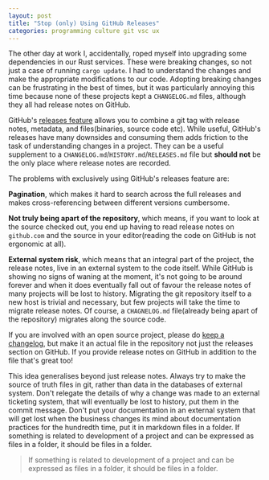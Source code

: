 ```yaml
---
layout: post
title: "Stop (only) Using GitHub Releases"
categories: programming culture git vsc ux
---
```


The other day at work I, accidentally, roped myself into upgrading some dependencies in our Rust services. These were breaking changes, so not just a case of running `cargo update`. I had to understand the changes and make the appropriate modifications to our code. Adopting breaking changes can be frustrating in the best of times, but it was particularly annoying this time because none of these projects kept a `CHANGELOG.md` files, although they all had release notes on GitHub. 

GitHub's [releases feature](https://docs.github.com/en/repositories/releasing-projects-on-github/managing-releases-in-a-repository) allows you to combine a git tag with release notes, metadata, and files(binaries, source code etc). While useful, GitHub's releases have many downsides and consuming them adds friction to the task of understanding changes in a project. They can be a useful supplement to a `CHANGELOG.md`/`HISTORY.md`/`RELEASES.md` file but **should not** be the only place where release notes are recorded.

The problems with exclusively using GitHub's releases feature are:

**Pagination**, which makes it hard to search across the full releases and makes cross-referencing between different versions cumbersome.

**Not truly being apart of the repository**, which means, if you want to look at the source checked out, you end up having to read release notes on `github.com` and the source in your editor(reading the code on GitHub is not ergonomic at all).

**External system risk**, which means that an integral part of the project, the release notes, live in an external system to the code itself. While GitHub is showing no signs of waning at the moment, it's not going to be around forever and when it does eventually fall out of favour the release notes of many projects will be lost to history. Migrating the git repository itself to a new host is trivial and necessary, but few projects will take the time to migrate release notes. Of course, a `CHAGNELOG.md` file(already being apart of the repository) migrates along the source code.


If you are involved with an open source project, please do [keep a changelog](https://keepachangelog.com/en/1.1.0/), but make it an actual file in the repository not just the releases section on GitHub. If you provide release notes on GitHub in addition to the file that's great too!

This idea generalises beyond just release notes. Always try to make the source of truth files in git, rather than data in the databases of external system. Don't relegate the details of why a change was made to an external ticketing system, that will eventually be lost to history, put them in the commit message. Don't put your documentation in an external system that will get lost when the business changes its mind about documentation practices for the hundredth time, put it in markdown files in a folder. If something is related to development of a project and can be expressed as files in a folder, it should be files in a folder.

> If something is related to development of a project and can be expressed as files in a folder, it should be files in a folder.

